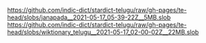 https://github.com/indic-dict/stardict-telugu/raw/gh-pages/te-head/slobs/janapada__2021-05-17_05-39-22Z__5MB.slob  
https://github.com/indic-dict/stardict-telugu/raw/gh-pages/te-head/slobs/wiktionary_telugu__2021-05-17_02-00-02Z__22MB.slob  
